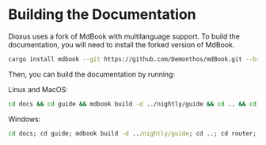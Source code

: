 # Building the Documentation

Dioxus uses a fork of MdBook with multilanguage support. To build the documentation, you will need to install the forked version of MdBook.

```sh
cargo install mdbook --git https://github.com/Demonthos/mdBook.git --branch master
```

Then, you can build the documentation by running:

Linux and MacOS:

```sh
cd docs && cd guide && mdbook build -d ../nightly/guide && cd .. && cd router && mdbook build -d ../nightly/router && cd .. && cd ..
```

Windows:

```cmd
cd docs; cd guide; mdbook build -d ../nightly/guide; cd ..; cd router; mdbook build -d ../nightly/router; cd ..; cd ..
```
